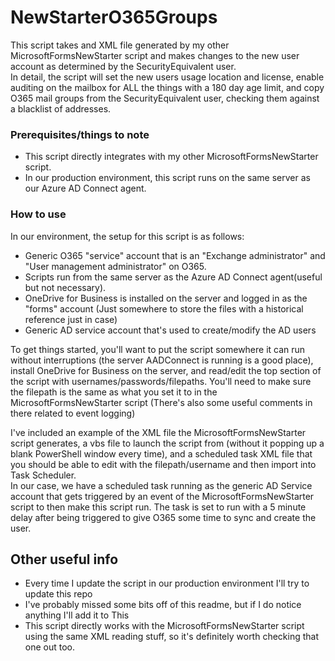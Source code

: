 # NewStarterO365Groups
This script takes and XML file generated by my other MicrosoftFormsNewStarter script and makes changes to the new user account as determined by the SecurityEquivalent user. <br /> In detail, the script will set the new users usage location and license, enable auditing on the mailbox for ALL the things with a 180 day age limit, and copy O365 mail groups from the SecurityEquivalent user, checking them against a blacklist of addresses.

### Prerequisites/things to note
- This script directly integrates with my other MicrosoftFormsNewStarter script.
- In our production environment, this script runs on the same server as our Azure AD Connect agent.

### How to use
In our environment, the setup for this script is as follows:
- Generic O365 "service" account that is an "Exchange administrator" and "User management administrator" on O365.
- Scripts run from the same server as the Azure AD Connect agent(useful but not necessary).
- OneDrive for Business is installed on the server and logged in as the "forms" account (Just somewhere to store the files with a historical reference just in case)
- Generic AD service account that's used to create/modify the AD users

To get things started, you'll want to put the script somewhere it can run without interruptions (the server AADConnect is running is a good place), install OneDrive for Business on the server, and read/edit the top section of the script with usernames/passwords/filepaths. You'll need to make sure the filepath is the same as what you set it to in the MicrosoftFormsNewStarter script (There's also some useful comments in there related to event logging)<br />

I've included an example of the XML file the MicrosoftFormsNewStarter script generates, a vbs file to launch the script from (without it popping up a blank PowerShell window every time), and a scheduled task XML file that you should be able to edit with the filepath/username and then import into Task Scheduler. <br />
In our case, we have a scheduled task running as the generic AD Service account that gets triggered by an event of the MicrosoftFormsNewStarter script to then make this script run. The task is set to run with a 5 minute delay after being triggered to give O365 some time to sync and create the user.

## Other useful info
- Every time I update the script in our production environment I'll try to update this repo
- I've probably missed some bits off of this readme, but if I do notice anything I'll add it to This
- This script directly works with the MicrosoftFormsNewStarter script using the same XML reading stuff, so it's definitely worth checking that one out too.
